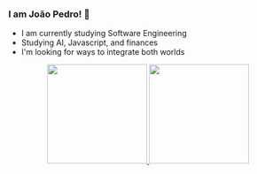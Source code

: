 ### I am João Pedro! 👋

- I am currently studying Software Engineering
- Studying AI, Javascript, and finances
- I'm looking for ways to integrate both worlds


<div align="center">
  <a href="https://github.com/bot-do-jao">
  <img height="180em" src="https://github-readme-stats.vercel.app/api?username=bot-do-jao&show_icons=true&theme=highcontrast&include_all_commits=true&count_private=true"/>
  <img height="180em" src="https://github-readme-stats.vercel.app/api/top-langs/?username=bot-do-jao&layout=compact&langs_count=7&theme=highcontrast"/>
</div>
  
